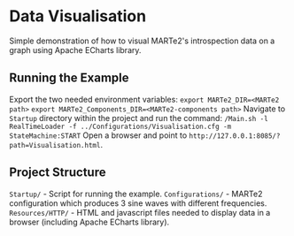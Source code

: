 # Data Visualisation

Simple demonstration of how to visual MARTe2's introspection data on a graph using Apache ECharts library.

## Running the Example

Export the two needed environment variables:
`export MARTe2_DIR=<MARTe2 path>`
`export MARTe2_Components_DIR=<MARTe2-components path>`
Navigate to `Startup` directory within the project and run the command:
`/Main.sh -l RealTimeLoader -f ../Configurations/Visualisation.cfg -m StateMachine:START`
Open a browser and point to `http://127.0.0.1:8085/?path=Visualisation.html`.

## Project Structure

`Startup/` - Script for running the example.
`Configurations/` - MARTe2 configuration which produces 3 sine waves with different frequencies.
`Resources/HTTP/` - HTML and javascript files needed to display data in a browser (including Apache ECharts library).

